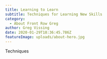 ```yaml
---
title: Learning to Learn
subtitle: Techniques for Learning New Skills
category:
  - About Front Row Greg
author: Greg Vissing
date: 2020-01-29T18:36:45.786Z
featureImage: uploads/about-hero.jpg
---
```

Techniques
